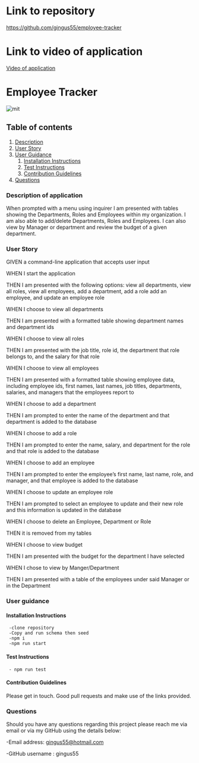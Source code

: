 # Link to repository

https://github.com/gingus55/employee-tracker

# Link to video of application

<a href="https://drive.google.com/file/d/1-LdN8oyDr9xwRH_qjPYpmIof56EcuLNu/view?usp=sharing">Video of application</a>

# Employee Tracker

![mit](https://img.shields.io/static/v1?label=mit&message=License&color=green)

## Table of contents

1. [Description](#description)
2. [User Story](#user-story)
3. [User Guidance](#guidance)
   1. [Installation Instructions](#installation)
   2. [Test Instructions](#test)
   3. [Contribution Guidelines](#contribution)
4. [Questions](#questions)

<a id="description"></a>

### Description of application

When prompted with a menu using inquirer I am presented with tables showing the Departments, Roles and Employees within my organization. I am also able to add/delete Departments, Roles and Employees. I can also view by Manager or department and review the budget of a given department.

<a id="user-story"></a>

### User Story

GIVEN a command-line application that accepts user input

WHEN I start the application

THEN I am presented with the following options: view all departments, view all roles, view all employees, add a department, add a role add an employee, and update an employee role

WHEN I choose to view all departments

THEN I am presented with a formatted table showing department names and department ids

WHEN I choose to view all roles

THEN I am presented with the job title, role id, the department that role belongs to, and the salary for that role

WHEN I choose to view all employees

THEN I am presented with a formatted table showing employee data, including employee ids, first names, last names, job titles, departments, salaries, and managers that the employees report to

WHEN I choose to add a department

THEN I am prompted to enter the name of the department and that department is added to the database

WHEN I choose to add a role

THEN I am prompted to enter the name, salary, and department for the role and that role is added to the database

WHEN I choose to add an employee

THEN I am prompted to enter the employee’s first name, last name, role, and manager, and that employee is added to the database

WHEN I choose to update an employee role

THEN I am prompted to select an employee to update and their new role and this information is updated in the database

WHEN I choose to delete an Employee, Department or Role

THEN it is removed from my tables

WHEN I choose to view budget

THEN I am presented with the budget for the department I have selected

WHEN I chose to view by Manger/Department

THEN I am presented with a table of the employees under said Manager or in the Department

<a id="guidance"></a>

### User guidance

<a id="installation"></a>

#### Installation Instructions

```
 -clone repository
 -Copy and run schema then seed
 -npm i
 -npm run start
```

<a id="test"></a>

#### Test Instructions

     - npm run test

<a id="contribution"></a>

#### Contribution Guidelines

Please get in touch. Good pull requests and make use of the links provided.

<a id="questions"></a>

### Questions

Should you have any questions regarding this project please reach me via email or via my GitHub using the details below:

-Email address: gingus55@hotmail.com

-GitHub username : gingus55
